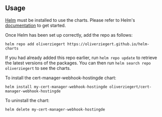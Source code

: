 ## Usage

[Helm](https://helm.sh) must be installed to use the charts.  Please refer to
Helm's [documentation](https://helm.sh/docs) to get started.

Once Helm has been set up correctly, add the repo as follows:

    helm repo add oliverziegert https://oliverziegert.github.io/helm-charts

If you had already added this repo earlier, run `helm repo update` to retrieve
the latest versions of the packages.  You can then run `helm search repo
oliverziegert` to see the charts.

To install the cert-manager-webhook-hostingde chart:

    helm install my-cert-manager-webhook-hostingde oliverziegert/cert-manager-webhook-hostingde

To uninstall the chart:

    helm delete my-cert-manager-webhook-hostingde
